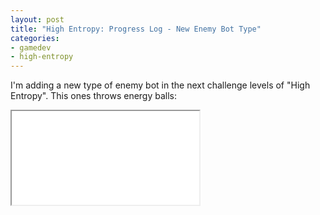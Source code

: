 ```yaml
---
layout: post
title: "High Entropy: Progress Log - New Enemy Bot Type"
categories:
- gamedev
- high-entropy
---
```


<p>I'm adding a new type of enemy bot in the next challenge levels of "High Entropy". This ones throws energy balls:<br></p>
<div class="iframe-container">
<iframe allowfullscreen src="//www.youtube.com/embed/wv7-PVQyaic"></iframe>
</div>
